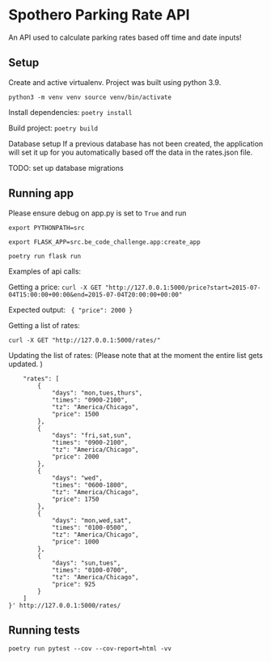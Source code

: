 # Spothero Parking Rate API
An API used to calculate parking rates based off time and date inputs!

## Setup
Create and active virtualenv. Project was built using python 3.9.

`python3 -m venv venv source venv/bin/activate`

Install dependencies:
`poetry install`

Build project:
`poetry build`

Database setup
If a previous database has not been created, the application will set it up for you automatically based off the data in the rates.json file.

TODO: set up database migrations

## Running app
Please ensure debug on app.py is set to `True` and run 
```
export PYTHONPATH=src

export FLASK_APP=src.be_code_challenge.app:create_app

poetry run flask run
```

Examples of api calls:

Getting a price: `curl -X GET "http://127.0.0.1:5000/price?start=2015-07-04T15:00:00+00:00&end=2015-07-04T20:00:00+00:00"`

Expected output: ```
{
  "price": 2000
}```

Getting a list of rates:

`curl -X GET "http://127.0.0.1:5000/rates/"`

Updating the list of rates: (Please note that at the moment the entire list gets updated.
)
```curl -X PUT -H "Content-Type: application/json" -d '{
    "rates": [
        {
            "days": "mon,tues,thurs",
            "times": "0900-2100",
            "tz": "America/Chicago",
            "price": 1500
        },
        {
            "days": "fri,sat,sun",
            "times": "0900-2100",
            "tz": "America/Chicago",
            "price": 2000
        },
        {
            "days": "wed",
            "times": "0600-1800",
            "tz": "America/Chicago",
            "price": 1750
        },
        {
            "days": "mon,wed,sat",
            "times": "0100-0500",
            "tz": "America/Chicago",
            "price": 1000
        },
        {
            "days": "sun,tues",
            "times": "0100-0700",
            "tz": "America/Chicago",
            "price": 925
        }
    ]
}' http://127.0.0.1:5000/rates/
```


## Running tests
`poetry run pytest --cov --cov-report=html -vv`
